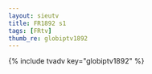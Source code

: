 ```yaml
--- 
layout: sieutv
title: FR1892 s1
tags: [FRtv]
thumb_re: globiptv1892
---
```

{% include tvadv key="globiptv1892" %} 
